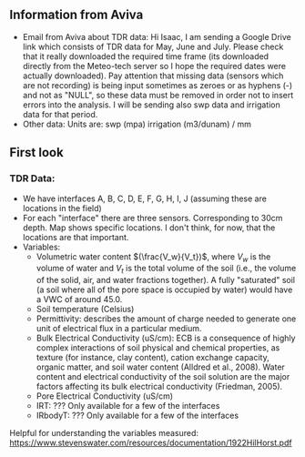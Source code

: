 ## Information from Aviva
- Email from Aviva about TDR data: Hi Isaac, I am sending a Google Drive link which consists of TDR data for May, June and July. Please check that it really downloaded the required time frame (its downloaded directly from the Meteo-tech server so I hope the required dates were actually downloaded). Pay attention that missing data (sensors which are not recording) is being input sometimes as zeroes or as hyphens (-) and not as "NULL", so these data must be removed in order not to insert errors into the analysis. I will be sending also swp data and irrigation data for that period.
- Other data: Units are: swp (mpa) irrigation (m3/dunam) / mm


## First look
### TDR Data:
- We have interfaces A, B, C, D, E, F, G, H, I, J (assuming these are locations in the field)
- For each "interface" there are three sensors. Corresponding to 30cm depth. Map shows specific locations. I don't think, for now, that the locations are that important.
- Variables:
  - Volumetric water content $(\frac{V_w}{V_t})$, where $V_w$ is the volume of water and $V_t$ is the total volume of the soil (i.e., the volume of the solid, air, and water fractions together). A fully "saturated" soil (a soil where all of the pore space is occupied by water) would have a VWC of around 45.0.
  - Soil temperature (Celsius)
  - Permittivity: describes the amount of charge needed to generate one unit of electrical flux in a particular medium.
  - Bulk Electrical Conductivity (uS/cm): ECB is a consequence of highly complex interactions of soil physical and chemical properties, as texture (for instance, clay content), cation exchange capacity, organic matter, and soil water content (Alldred et al., 2008). Water content and electrical conductivity of the soil solution are the major factors affecting its bulk electrical conductivity (Friedman, 2005).
  - Pore Electrical Conductivity (uS/cm)
  - IRT: ??? Only available for a few of the interfaces
  - IRbodyT: ??? Only available for a few of the interfaces

Helpful for understanding the variables measured: https://www.stevenswater.com/resources/documentation/1922HilHorst.pdf
